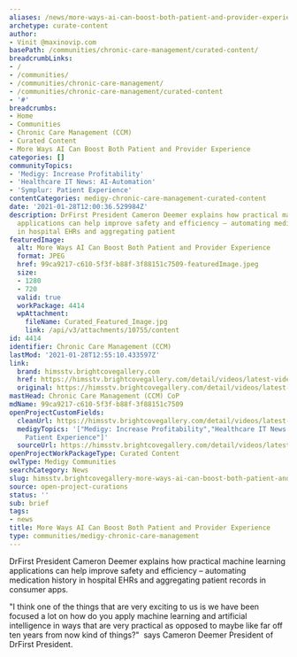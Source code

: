 ```yaml
---
aliases: /news/more-ways-ai-can-boost-both-patient-and-provider-experience
archetype: curate-content
author:
- Vinit @maxinovip.com
basePath: /communities/chronic-care-management/curated-content/
breadcrumbLinks:
- /
- /communities/
- /communities/chronic-care-management/
- /communities/chronic-care-management/curated-content
- '#'
breadcrumbs:
- Home
- Communities
- Chronic Care Management (CCM)
- Curated Content
- More Ways AI Can Boost Both Patient and Provider Experience
categories: []
communityTopics:
- 'Medigy: Increase Profitability'
- 'Healthcare IT News: AI-Automation'
- 'Symplur: Patient Experience'
contentCategories: medigy-chronic-care-management-curated-content
date: '2021-01-28T12:00:36.529984Z'
description: DrFirst President Cameron Deemer explains how practical machine learning
  applications can help improve safety and efficiency – automating medication history
  in hospital EHRs and aggregating patient
featuredImage:
  alt: More Ways AI Can Boost Both Patient and Provider Experience
  format: JPEG
  href: 99ca9217-c610-5f3f-b88f-3f88151c7509-featuredImage.jpeg
  size:
  - 1280
  - 720
  valid: true
  workPackage: 4414
  wpAttachment:
    fileName: Curated_Featured_Image.jpg
    link: /api/v3/attachments/10755/content
id: 4414
identifier: Chronic Care Management (CCM)
lastMod: '2021-01-28T12:55:10.433597Z'
link:
  brand: himsstv.brightcovegallery.com
  href: https://himsstv.brightcovegallery.com/detail/videos/latest-videos/video/6225889993001/more-ways-ai-can-boost-both-patient-and-provider-experience?autoStart=true
  original: https://himsstv.brightcovegallery.com/detail/videos/latest-videos/video/6225889993001/more-ways-ai-can-boost-both-patient-and-provider-experience?autoStart=true
mastHead: Chronic Care Management (CCM) CoP
mdName: 99ca9217-c610-5f3f-b88f-3f88151c7509
openProjectCustomFields:
  cleanUrl: https://himsstv.brightcovegallery.com/detail/videos/latest-videos/video/6225889993001/more-ways-ai-can-boost-both-patient-and-provider-experience?autoStart=true
  medigyTopics: '["Medigy: Increase Profitability","Healthcare IT News: AI-Automation","Symplur:
    Patient Experience"]'
  sourceUrl: https://himsstv.brightcovegallery.com/detail/videos/latest-videos/video/6225889993001/more-ways-ai-can-boost-both-patient-and-provider-experience?autoStart=true
openProjectWorkPackageType: Curated Content
owlType: Medigy Communities
searchCategory: News
slug: himsstv.brightcovegallery-more-ways-ai-can-boost-both-patient-and-provider-experience
source: open-project-curations
status: ''
sub: brief
tags:
- news
title: More Ways AI Can Boost Both Patient and Provider Experience
type: communities/medigy-chronic-care-management
---
```


<p>DrFirst President Cameron Deemer explains how practical machine learning applications can help improve safety and efficiency – automating medication history in hospital EHRs and aggregating patient records in consumer apps.</p><p>"I think one of the things that are very exciting to us is we have been focused a lot on how do you apply machine learning and artificial intelligence in ways that are very practical as opposed to maybe like far off ten years from now kind of things?" &nbsp;says Cameron Deemer President of DrFirst President.</p>